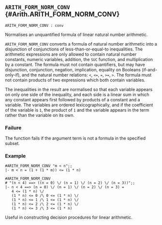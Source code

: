 ## `ARITH_FORM_NORM_CONV` {#Arith.ARITH_FORM_NORM_CONV}


```
ARITH_FORM_NORM_CONV : conv
```



Normalises an unquantified formula of linear natural number arithmetic.


`ARITH_FORM_NORM_CONV` converts a formula of natural number arithmetic into a
disjunction of conjunctions of less-than-or-equal-to inequalities. The
arithmetic expressions are only allowed to contain natural number constants,
numeric variables, addition, the `SUC` function, and multiplication by a
constant. The formula must not contain quantifiers, but may have disjunction,
conjunction, negation, implication, equality on Booleans (if-and-only-if), and
the natural number relations: `<`, `<=`, `=`, `>=`, `>`. The formula must not
contain products of two expressions which both contain variables.

The inequalities in the result are normalised so that each variable appears on
only one side of the inequality, and each side is a linear sum in which any
constant appears first followed by products of a constant and a variable. The
variables are ordered lexicographically, and if the coefficient of the
variable is `1`, the product of `1` and the variable appears in the term
rather than the variable on its own.

### Failure

The function fails if the argument term is not a formula in the specified
subset.

### Example

    
    #ARITH_FORM_NORM_CONV "m < n";;
    |- m < n = (1 + (1 * m)) <= (1 * n)
    
    #ARITH_FORM_NORM_CONV
    # "(n < 4) ==> ((n = 0) \/ (n = 1) \/ (n = 2) \/ (n = 3))";;
    |- n < 4 ==> (n = 0) \/ (n = 1) \/ (n = 2) \/ (n = 3) =
       4 <= (1 * n) \/
       (1 * n) <= 0 /\ 0 <= (1 * n) \/
       (1 * n) <= 1 /\ 1 <= (1 * n) \/
       (1 * n) <= 2 /\ 2 <= (1 * n) \/
       (1 * n) <= 3 /\ 3 <= (1 * n)
    


Useful in constructing decision procedures for linear arithmetic.

